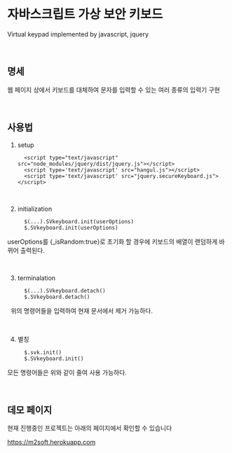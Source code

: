 
# 자바스크립트 가상 보안 키보드

   Virtual keypad implemented by javascript, jquery

   <br>

## 명세

   웹 페이지 상에서 키보드를 대체하여 문자를 입력할 수 있는 여러 종류의 입력기 구현
   
   <br>
   
## 사용법


   1. setup

            <script type="text/javascript" src="node_modules/jquery/dist/jquery.js"></script>
            <script type='text/javascript' src="hangul.js"></script>
            <script type='text/javascript' src="jquery.secureKeyboard.js"></script>
            
   <br>
   
   2. initialization
   
            $(...).SVkeyboard.init(userOptions)
            $.SVkeyboard.init(userOptions)
   
   userOptions를 {_isRandom:true}로 초기화 할 경우에 키보드의 배열이 랜덤하게 바뀌어 출력된다.
   
   <br>
   
   3. terminalation
   
            $(...).SVkeyboard.detach()
            $.SVkeyboard.detach()
        
   위의 명령어들을 입력하여 현재 문서에서 제거 가능하다.
   
   <br>
   
   4. 별칭
   
            $.svk.init()
            $.SVkeyboard.init()
    
   모든 명령어들은 위와 같이 줄여 사용 가능하다.
   
   <br>
        
## 데모 페이지
현재 진행중인 프로젝트는 아래의 페이지에서 확인할 수 있습니다

https://m2soft.herokuapp.com

